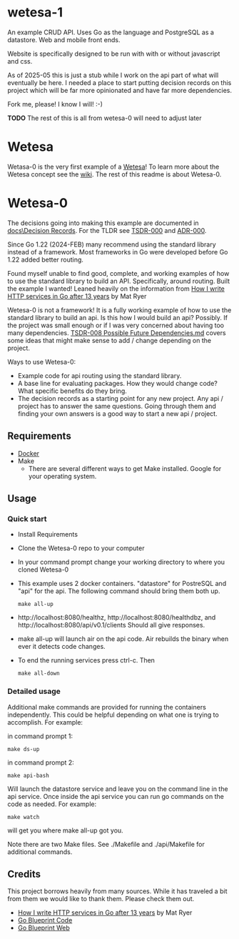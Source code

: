 # wetesa-1
An example CRUD API. Uses Go as the language and PostgreSQL as a datastore. Web and mobile front ends.

Website is specifically designed to be run with with or without javascript and css.

As of 2025-05 this is just a stub while I work on the api part of what will
 eventually be here. I needed a place to start putting decision records on this project
  which will be far more opinionated and have far more dependencies.




Fork me, please! I know I will! :-)



**TODO** The rest of this is all from wetesa-0 will need to adjust later



# Wetesa

Wetasa-0 is the very first example of a 
[Wetesa](https://github.com/SunnysideAaron/wetesa-0/wiki)! To learn more about
the Wetesa concept see the [wiki](https://github.com/SunnysideAaron/wetesa-0/wiki).
The rest of this readme is about Wetesa-0.

# Wetesa-0

The decisions going into making
this example are documented in
[docs\Decision Records](https://github.com/SunnysideAaron/wetesa-0/tree/main/docs/Decision%20Records).
For the TLDR see
[TSDR-000](https://github.com/SunnysideAaron/wetesa-0/blob/main/docs/Decision%20Records/Tech%20Stack/TSDR-000%20What%20and%20TLDR.md)
and [ADR-000](https://github.com/SunnysideAaron/wetesa-0/blob/main/docs/Decision%20Records/Architecture/ADR-000%20What%20and%20TLDR.md).

Since Go 1.22 (2024-FEB) many recommend using the standard library instead of a 
framework. Most frameworks in Go were developed before Go 1.22 added better
routing.

Found myself unable to find good, complete, and working examples of how to use
the standard library to build an API. Specifically, around routing. Built the
example I wanted! Leaned heavily on the information from
[How I write HTTP services in Go after 13 years](https://grafana.com/blog/2024/02/09/how-i-write-http-services-in-go-after-13-years/)
by Mat Ryer

Wetesa-0 is not a framework! It is a fully working example of how to use the
standard library to build an api. Is this how I would build an api? Possibly. If
the project was small enough or if I was very concerned about having too many
dependencies. [TSDR-008 Possible Future Dependencies.md](https://github.com/SunnysideAaron/wetesa-0/blob/main/docs/Decision%20Records/Tech%20Stack/TSDR-008%20Possible%20Future%20Dependencies.md) 
covers some ideas that might make sense to add / change depending on the project.

Ways to use Wetesa-0:
- Example code for api routing using the standard library.
- A base line for evaluating packages. How they would change code? What specific
  benefits do they bring.
- The decision records as a starting point for any new project. Any api / project has
to answer the same questions. Going through them and finding your own answers is
a good way to start a new api / project.

## Requirements

- [Docker](https://www.docker.com/)
- Make
  - There are several different ways to get Make installed. Google for your
      operating system.

## Usage

### Quick start

- Install Requirements
- Clone the Wetesa-0 repo to your computer
- In your command prompt change your working directory to where you cloned Wetesa-0
- This example uses 2 docker containers. "datastore" for PostreSQL and "api" for
  the api. The following command should bring them both up.

      make all-up

- http://localhost:8080/healthz, http://localhost:8080/healthdbz, and http://localhost:8080/api/v0.1/clients Should all give responses.
- make all-up will launch air on the api code. Air rebuilds the binary when ever
  it detects code changes.
- To end the running services press ctrl-c. Then

      make all-down

### Detailed usage

Additional make commands are provided for running the containers independently. 
This could be helpful depending on what one is trying to accomplish. For example:

in command prompt 1:

    make ds-up

in command prompt 2:

    make api-bash

Will launch the datastore service and leave you on the command line in the api service.
Once inside the api service you can run go commands on the code as needed. For example:

    make watch

will get you where make all-up got you.

Note there are two Make files. See ./Makefile and ./api/Makefile for additional commands.

## Credits

This project borrows heavily from many sources. While it has traveled a bit from
them we would like to thank them. Please check them out.

- [How I write HTTP services in Go after 13 years](https://grafana.com/blog/2024/02/09/how-i-write-http-services-in-go-after-13-years/) by Mat Ryer
- [Go Blueprint Code](https://github.com/Melkeydev/go-blueprint)
- [Go Blueprint Web](https://go-blueprint.dev/)
